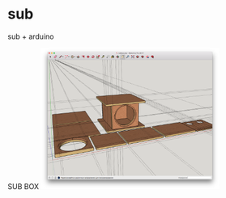 # sub
sub + arduino

SUB BOX
<img src="https://github.com/vitkovsky/sub/blob/master/subbox.png" width="70%"/>

